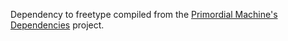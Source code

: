 Dependency to freetype compiled from the [Primordial Machine's Dependencies](https://github.com/primordialmachine/primordialmachine-dependencies.git) project.
